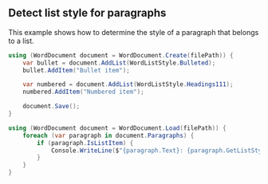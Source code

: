 ## Detect list style for paragraphs

This example shows how to determine the style of a paragraph that belongs to a list.

```csharp
using (WordDocument document = WordDocument.Create(filePath)) {
    var bullet = document.AddList(WordListStyle.Bulleted);
    bullet.AddItem("Bullet item");

    var numbered = document.AddList(WordListStyle.Headings111);
    numbered.AddItem("Numbered item");

    document.Save();
}

using (WordDocument document = WordDocument.Load(filePath)) {
    foreach (var paragraph in document.Paragraphs) {
        if (paragraph.IsListItem) {
            Console.WriteLine($"{paragraph.Text}: {paragraph.GetListStyle()}");
        }
    }
}
```
